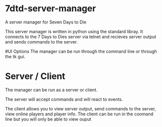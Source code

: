 # 7dtd-server-manager
A server manager for Seven Days to Die

This server manager is written in python using the standard libray. It connects to the 7 Days to Dies server via telnet and recieves server output and sends commands to the server.

#UI Options
 The manager can be run through the command line or through the tk gui.
 
# Server / Client
The manager can be run as a server or client.

The server will accept commands and will react to events.

The client allows you to view server output, send commands to the server, view online players and player info.
The client can be run in the coomand line but you will only be able to view ouput
